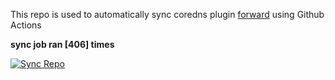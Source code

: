 This repo is used to automatically sync coredns plugin [forward](https://github.com/QZLin/forward) using Github Actions

**sync job ran [406] times**

[![Sync Repo](https://github.com/QZLin/coredns-extract/actions/workflows/sync.yaml/badge.svg)](https://github.com/QZLin/coredns-extract/actions/workflows/sync.yaml)
